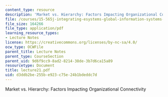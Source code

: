 ```yaml
---
content_type: resource
description: 'Market vs. Hierarchy: Factors Impacting Organizational Connectivity'
file: /courses/15-565j-integrating-esystems-global-information-systems-spring-2002/d3ddb2be255be923c75e24b1bdeddc7d_lecture21.pdf
file_size: 164266
file_type: application/pdf
learning_resource_types:
- Lecture Notes
license: https://creativecommons.org/licenses/by-nc-sa/4.0/
ocw_type: OCWFile
parent_title: Lecture Notes
parent_type: CourseSection
parent_uid: 9d6f9cc9-8ad2-8214-38de-3b7d6ca15a89
resourcetype: Document
title: lecture21.pdf
uid: d3ddb2be-255b-e923-c75e-24b1bdeddc7d
---
```

Market vs. Hierarchy: Factors Impacting Organizational Connectivity